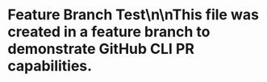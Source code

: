 # Feature Branch Test\n\nThis file was created in a feature branch to demonstrate GitHub CLI PR capabilities.
